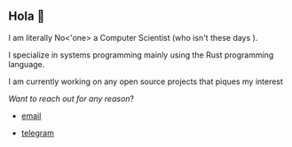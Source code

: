 ## Hola 👋

I am literally No<'one> a Computer Scientist (who isn't these days ). 

I specialize in systems programming mainly using the Rust programming language.

I am currently working on any open source projects that piques my interest


*Want to reach out for any reason*?

- [email](Saediek@proton.me)
  
- [telegram](https//.t.me/Saediek)
<!--
**Saediek/Saediek** is a ✨ _special_ ✨ repository because its `README.md` (this file) appears on your GitHub profile.

Here are some ideas to get you started:

- 🔭 I’m currently working on ...
- 🌱 I’m currently learning ...
- 👯 I’m looking to collaborate on ...
- 🤔 I’m looking for help with ...
- 💬 Ask me about ...
- 📫 How to reach me: Saediek
- 😄 Pronouns: ...
- ⚡ Fun fact: ...
-->

